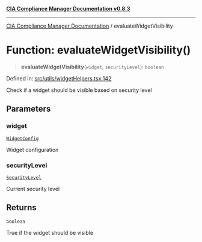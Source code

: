[**CIA Compliance Manager Documentation v0.8.3**](../README.md)

***

[CIA Compliance Manager Documentation](../globals.md) / evaluateWidgetVisibility

# Function: evaluateWidgetVisibility()

> **evaluateWidgetVisibility**(`widget`, `securityLevel`): `boolean`

Defined in: [src/utils/widgetHelpers.tsx:142](https://github.com/Hack23/cia-compliance-manager/blob/368d5a1330a94df78d48c65d28962bd0f7cab363/src/utils/widgetHelpers.tsx#L142)

Check if a widget should be visible based on security level

## Parameters

### widget

[`WidgetConfig`](../interfaces/WidgetConfig.md)

Widget configuration

### securityLevel

[`SecurityLevel`](../type-aliases/SecurityLevel.md)

Current security level

## Returns

`boolean`

True if the widget should be visible
